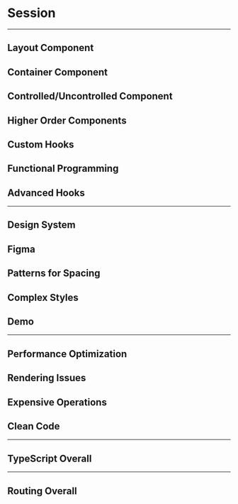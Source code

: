 # Session
<hr />

## Layout Component
## Container Component
## Controlled/Uncontrolled Component
## Higher Order Components
## Custom Hooks
## Functional Programming
## Advanced Hooks

<hr />

## Design System
## Figma
## Patterns for Spacing
## Complex Styles
## Demo

<hr />

## Performance Optimization
## Rendering Issues
## Expensive Operations
## Clean Code

<hr />

## TypeScript Overall

<hr />

## Routing Overall